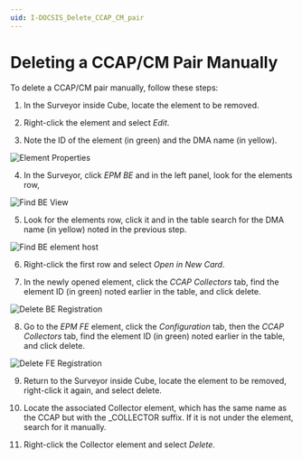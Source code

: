 ```yaml
---
uid: I-DOCSIS_Delete_CCAP_CM_pair
---
```


# Deleting a CCAP/CM Pair Manually

To delete a CCAP/CM pair manually, follow these steps:

1. In the Surveyor inside Cube, locate the element to be removed.

1. Right-click the element and select *Edit*.

1. Note the ID of the element (in green) and the DMA name (in yellow).

![Element Properties](~/user-guide/images/Delete_propertiesOfElement.png)

4. In the Surveyor, click *EPM BE* and in the left panel, look for the elements row,

![Find BE View](~/user-guide/images/Delete_BEFind.png)

5. Look for the elements row,  click it and  in the table search for the DMA name (in yellow) noted in the previous step.

![Find BE element host](~/user-guide/images/Delete_SearchHost.png)

6. Right-click the first row and select *Open in New Card*.

7. In the newly opened element, click the *CCAP Collectors* tab, find the element ID (in green) noted earlier in the table, and click delete.

![Delete BE Registration](~/user-guide/images/Delete_BEDeleteRegistration.png)

8. Go to the *EPM FE* element, click the *Configuration* tab, then the *CCAP Collectors* tab, find the element ID (in green) noted earlier in the table, and click delete.

![Delete FE Registration](~/user-guide/images/Delete_FEDeleteRegistration.png)

9. Return to the Surveyor inside Cube, locate the element to be removed, right-click it again, and select delete.

10. Locate the associated Collector element, which has the same name as the CCAP but with the _COLLECTOR suffix. If it is not under the element, search for it manually.

11. Right-click the Collector element and select *Delete*.